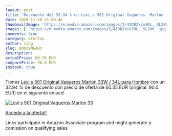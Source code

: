 ```yaml
---
layout: post
title: 'Descuento del 32.94 % en Levi s 501 Original Vaqueros  Marlon  33'
date: 2020-11-28 21:00:46
thumbnailImage: 'https://m.media-amazon.com/images/I/41D0Zxin1RL._SL200_.jpg'
images: [ 'https://m.media-amazon.com/images/I/41D0Zxin1RL._SL200_.jpg' ]
comments: true
category: ofertas
author: ring
slug: B0039NG4BY
description:
actualPrice: 60.35 EUR
comparePrice: 90.0 EUR
inStock: true
---
```


Tienes [Levi s 501 Original Vaqueros  Marlon  33W / 34L para Hombre](https://www.amazon.es/dp/B0039NG4BY/?tag=tolees-21) con un 32.94 % de descuento con precio de oferta de 60.35 EUR (original: 90.0 EUR) en el siguiente enlace!

[![Levi s 501 Original Vaqueros  Marlon  33](https://m.media-amazon.com/images/I/41D0Zxin1RL._SL200_.jpg)](https://www.amazon.es/dp/B0039NG4BY/?tag=tolees-21)

[Accede a la oferta!!](https://www.amazon.es/dp/B0039NG4BY/?tag=tolees-21)

Links participate in Amazon Associate program and might generate a comission on qualifying sales



